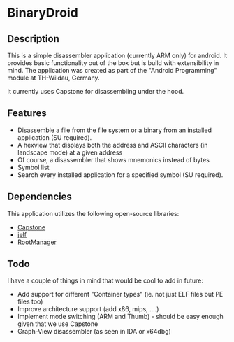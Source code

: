 # BinaryDroid

## Description

This is a simple disassembler application (currently ARM only) for android. It provides basic functionality out of the box but is build with extensibility in mind.
The application was created as part of the "Android Programming" module at TH-Wildau, Germany.

It currently uses Capstone for disassembling under the hood.

## Features
- Disassemble a file from the file system or a binary from an installed application (SU required).
 - A hexview that displays both the address and ASCII characters (in landscape mode) at a given address
 - Of course, a disassembler that shows mnemonics instead of bytes
 - Symbol list
- Search every installed application for a specified symbol (SU required).

## Dependencies
This application utilizes the following open-source libraries:
- [Capstone](https://github.com/aquynh/capstone)
- [jelf](https://github.com/fornwall/jelf)
- [RootManager](https://github.com/Chrisplus/RootManager)

## Todo
I have a couple of things in mind that would be cool to add in future:
- Add support for different "Container types" (ie. not just ELF files but PE files too)
- Improve architecture support (add x86, mips, ....)
- Implement mode switching (ARM and Thumb) - should be easy enough given that we use Capstone
- Graph-View disassembler (as seen in IDA or x64dbg)